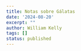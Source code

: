 ```yaml
---
title: Notas sobre Gálatas
date: '2024-08-20'
excerpt: ""
author: William Kelly
tags: []
status: published
---
```

